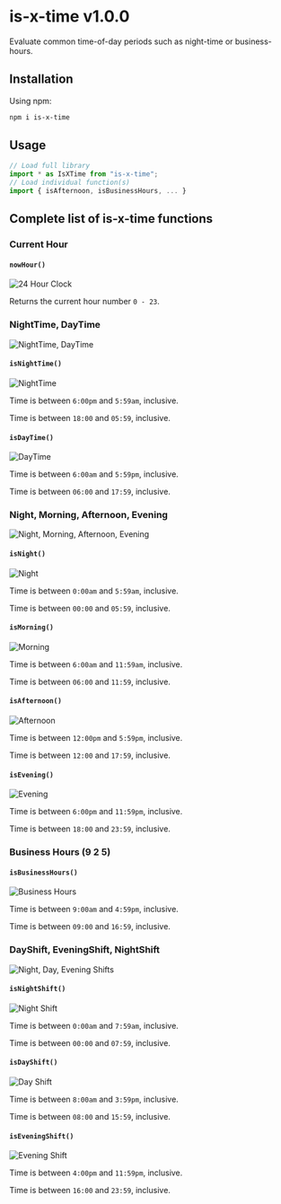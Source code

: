 # is-x-time v1.0.0

Evaluate common time-of-day periods such as night-time or business-hours.

## Installation

Using npm:

```sh
npm i is-x-time
```

## Usage

```js
// Load full library
import * as IsXTime from "is-x-time";
// Load individual function(s)
import { isAfternoon, isBusinessHours, ... } 
```

## Complete list of is-x-time functions

### Current Hour

#### `nowHour()`

![24 Hour Clock](docs/gfx/clock-24-hour.svg)

Returns the current hour number `0 - 23`.

### NightTime, DayTime

![NightTime, DayTime](docs/gfx/night-time-day-time.svg)

#### `isNightTime()`

![NightTime](docs/gfx/night-time.svg)

Time is between `6:00pm` and `5:59am`, inclusive.

Time is between `18:00` and `05:59`, inclusive.

#### `isDayTime()`

![DayTime](docs/gfx/day-time.svg)

Time is between `6:00am` and `5:59pm`, inclusive.

Time is between `06:00` and `17:59`, inclusive.

### Night, Morning, Afternoon, Evening

![Night, Morning, Afternoon, Evening](docs/gfx/night-morning-afternoon-evening.svg)

#### `isNight()`

![Night](docs/gfx/night.svg)

Time is between `0:00am` and `5:59am`, inclusive.

Time is between `00:00` and `05:59`, inclusive.

#### `isMorning()`

![Morning](docs/gfx/morning.svg)

Time is between `6:00am` and `11:59am`, inclusive.

Time is between `06:00` and `11:59`, inclusive.

#### `isAfternoon()`

![Afternoon](docs/gfx/afternoon.svg)

Time is between `12:00pm` and `5:59pm`, inclusive.

Time is between `12:00` and `17:59`, inclusive.

#### `isEvening()`

![Evening](docs/gfx/evening.svg)

Time is between `6:00pm` and `11:59pm`, inclusive.

Time is between `18:00` and `23:59`, inclusive.

### Business Hours (9 2 5)

#### `isBusinessHours()`

![Business Hours](docs/gfx/business-hours.svg)

Time is between `9:00am` and `4:59pm`, inclusive.

Time is between `09:00` and `16:59`, inclusive.

### DayShift, EveningShift, NightShift

![Night, Day, Evening Shifts](docs/gfx/night-day-evening-shifts.svg)

#### `isNightShift()`

![Night Shift](docs/gfx/night-shift.svg)

Time is between `0:00am` and `7:59am`, inclusive.

Time is between `00:00` and `07:59`, inclusive.

#### `isDayShift()`

![Day Shift](docs/gfx/day-shift.svg)

Time is between `8:00am` and `3:59pm`, inclusive.

Time is between `08:00` and `15:59`, inclusive.

#### `isEveningShift()`

![Evening Shift](docs/gfx/evening-shift.svg)

Time is between `4:00pm` and `11:59pm`, inclusive.

Time is between `16:00` and `23:59`, inclusive.
